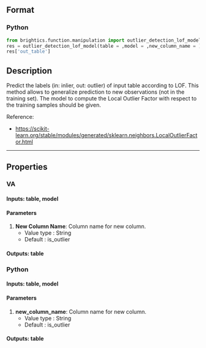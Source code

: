 ## Format
### Python
```python
from brightics.function.manipulation import outlier_detection_lof_model
res = outlier_detection_lof_model(table = ,model = ,new_column_name = )
res['out_table']
```

## Description
Predict the labels (in: inlier, out: outlier) of input table according to LOF.
This method allows to generalize prediction to new observations (not in the training set). The model to compute the Local Outlier Factor with respect to the training samples should be given.

Reference:
+ <https://scikit-learn.org/stable/modules/generated/sklearn.neighbors.LocalOutlierFactor.html>

---

## Properties
### VA
#### Inputs: table, model

#### Parameters
1. **New Column Name**: Column name for new column.
   - Value type : String
   - Default : is_outlier

#### Outputs: table

### Python
#### Inputs: table, model

#### Parameters
1. **new_column_name**: Column name for new column.
   - Value type : String
   - Default : is_outlier

#### Outputs: table

